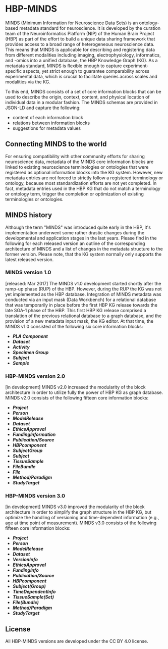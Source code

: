 # HBP-MINDS
MINDS (Minimum Information for Neuroscience Data Sets) is an ontology-based metadata standard for neuroscience. It is developed by the curation team of the Neuroinformatics Platform (NIP) of the Human Brain Project (HBP) as part of the effort to build a unique data sharing framework that provides access to a broad range of heterogeneous neuroscience data. This means that MINDS is applicable for describing and registering data from different modalities including imaging, electrophysiology, informatics, and -omics into a unified database, the HBP Knowledge Graph (KG). As a metadata standard, MINDS is flexible enough to capture experiment-specific aspects, yet strict enough to guarantee comparability across experimental data, which is crucial to facilitate queries across scales and modalities via the KG. 

To this end, MINDS consists of a set of core information blocks that can be used to describe the origin, context, content, and physical location of individual data in a modular fashion. The MINDS schemas are provided in JSON-LD and capture the following:
  + content of each information block
  + relations between information blocks
  + suggestions for metadata values

## Connecting MINDS to the world
For ensuring compatibility with other community efforts for sharing neuroscience data, metadata of the MINDS core information blocks are linked to existing neuroscience terminologies or ontologies that were registered as optional information blocks into the KG system. However, new metadata entries are not forced to strictly follow a registered terminology or ontology, because most standardization efforts are not yet completed. In fact, metadata entries used in the HBP KG that do not match a terminology or ontology term, trigger the completion or optimization of existing terminologies or ontologies.

## MINDS history
Although the term "MINDS" was introduced quite early in the HBP, it's implementation underwent some rather drastic changes during the developmental and application stages in the last years. Please find in the following for each released version an outline of the corresponding architecture of MINDS and a list of changes in the metadata structure to the former version. Please note, that the KG system normally only supports the latest released version.

### MINDS version 1.0
[released: Mar 2017] The MINDS v1.0 development started shortly after the ramp-up phase (RUP) of the HBP. However, during the RUP the KG was not yet implemented as the HBP database. Integration of MINDS metadata was conducted via an input mask (Data Workbench) for a relational database that was temporarily in place before the first HBP KG release towards the late SGA-1 phase of the HBP. This first HBP KG release comprised a translation of the previous relational database to a graph database, and the provision of a new metadata input mask, the KG editor. At that time, the MINDS v1.0 consisted of the following six core information blocks: 
  + ***PLA Component*** 
  + ***Dataset***
  + ***Activity***
  + ***Specimen Group***
  + ***Subject***
  + ***Sample***

### HBP-MINDS version 2.0 
[in development] MINDS v2.0 increased the modularity of the block architecture in order to utilize fully the power of HBP KG as graph database. MINDS v2.0 consists of the following fifteen core information blocks:
  + ***Project*** 
  + ***Person*** 
  + ***ModelRelease*** 
  + ***Dataset*** 
  + ***EthicsApproval*** 
  + ***FundingInformation*** 
  + ***Publication/Source*** 
  + ***HBPcomponent*** 
  + ***SubjectGroup*** 
  + ***Subject*** 
  + ***TissueSample*** 
  + ***FileBundle*** 
  + ***File*** 
  + ***Method/Paradigm*** 
  + ***StudyTarget*** 

### HBP-MINDS version 3.0
[in development] MINDS v3.0 improved the modularity of the block architecture in order to simplify the graph structure in the HBP KG, but optimize the handling of versioning and time-dependent information (e.g., age at time point of measurement). MINDS v3.0 consists of the following fifteen core information blocks:
  + ***Project*** 
  + ***Person*** 
  + ***ModelRelease*** 
  + ***Dataset*** 
  + ***VersionInfo*** 
  + ***EthicsApproval*** 
  + ***FundingInfo*** 
  + ***Publication/Source*** 
  + ***HBPcomponent***
  + ***Subject(Group)***
  + ***TimeDependentInfo***
  + ***TissueSample(Set)***
  + ***File(Bundle)***
  + ***Method/Paradigm*** 
  + ***StudyTarget*** 

## License
All HBP-MINDS versions are developed under the CC BY 4.0 license. 
